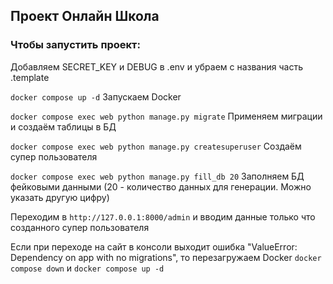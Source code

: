 ## Проект Онлайн Школа

### Чтобы запустить проект:

Добавляем SECRET_KEY и DEBUG в .env и убраем с названия часть .template

`docker compose up -d` Запускаем Docker

`docker compose exec web python manage.py migrate` Применяем миграции и создаём таблицы в БД

`docker compose exec web python manage.py createsuperuser` Создаём супер пользователя

`docker compose exec web python manage.py fill_db 20` Заполняем БД фейковыми данными (20 - количество данных для генерации. Можно указать другую цифру)

Переходим в `http://127.0.0.1:8000/admin` и вводим данные только что созданного супер пользователя

Если при переходе на сайт в консоли выходит ошибка "ValueError: Dependency on app with no migrations", то перезагружаем Docker `docker compose down` и `docker compose up -d`
